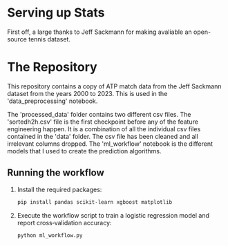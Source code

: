 # Serving up Stats

First off, a large thanks to Jeff Sackmann for making avaliable an open-source tennis dataset.

# The Repository

This repository contains a copy of ATP match data from the Jeff Sackmann dataset from the years 2000 to 2023. This is used in the 'data_preprocessing' notebook. 

The 'processed_data' folder contains two different csv files. The 'sortedh2h.csv' file is the first checkpoint before any of the feature engineering happen. It is a combination of all the individual csv files contained in the 'data' folder. The csv file has been cleaned and all irrelevant columns dropped. The 'ml_workflow' notebook is the different models that I used to create the prediction algorithms.

## Running the workflow

1. Install the required packages:

   ```bash
   pip install pandas scikit-learn xgboost matplotlib
   ```

2. Execute the workflow script to train a logistic regression model and report
   cross‑validation accuracy:

   ```bash
   python ml_workflow.py
   ```
